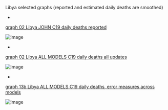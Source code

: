 Libya selected graphs (reported and estimated daily deaths are smoothed) 

*

[graph 02 Libya JOHN C19 daily deaths reported](https://github.com/pourmalek/CovidLongitudinal/blob/main/output/countries/Libya/graph%2002%20Libya%20JOHN%20C19%20daily%20deaths%20reported.pdf)

![image](https://github.com/pourmalek/CovidLongitudinal/assets/30849720/5e549c68-1565-4f37-b414-23c4f0de871f)

*

[graph 02 Libya ALL MODELS C19 daily deaths all updates](https://github.com/pourmalek/CovidLongitudinal/blob/main/output/countries/Libya/graph%2002%20Libya%20ALL%20MODELS%20C19%20daily%20deaths%20all%20updates.pdf)

![image](https://github.com/pourmalek/CovidLongitudinal/assets/30849720/6558f825-140d-48eb-8f91-8061d6f9153a)

*

[graph 13b Libya ALL MODELS C19 daily deaths, error measures across models](https://github.com/pourmalek/CovidLongitudinal/blob/main/output/countries/Libya/graph%2013b%20Libya%20ALL%20MODELS%20C19%20daily%20deaths%2C%20error%20measures%20across%20models.pdf)

![image](https://github.com/pourmalek/CovidLongitudinal/assets/30849720/a5181f76-e29d-41c7-8a22-6b73a4d81c90)
